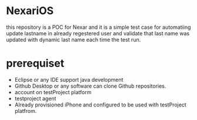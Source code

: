 # NexariOS

this repository is a POC for Nexar and it is a simple test case for automatiing update lastname in already regestered user and validate that last name was updated with dynamic last name each time the test run. 

# prerequiset 
- Eclipse or any IDE support java development  
- Github Desktop or any software can clone Github repositories. 
- account on testProject platform 
- testproject agent
- Already provisioned iPhone and configured to be used with testProject platfrom.
